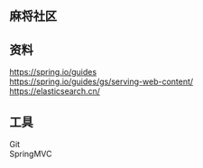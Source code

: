 ## 麻将社区

## 资料
https://spring.io/guides  
https://spring.io/guides/gs/serving-web-content/  
https://elasticsearch.cn/

## 工具
Git  
SpringMVC
